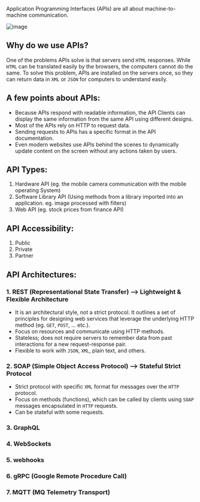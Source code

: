 Application Programming Interfaces (APIs) are all about machine-to-machine communication.

![image](https://github.com/Sir-Elite/My-Summaries/assets/66035383/81c54be7-3b45-46f4-b4fd-ef78ba0d8c21)

## Why do we use APIs?
One of the problems APIs solve is that servers send `HTML` responses. While `HTML` can be translated easily by the browsers, the computers cannot do the same. To solve this problem, APIs are installed on the servers once, so they can return data in `XML` or `JSON` for computers to understand easily.

## A few points about APIs:
* Because APIs respond with readable information, the API Clients can display the same information from the same API using different designs.
* Most of the APIs rely on HTTP to request data.
* Sending requests to APIs has a specific format in the API documentation.
* Even modern websites use APIs behind the scenes to dynamically update content on the screen without any actions taken by users.

## API Types:
1. Hardware API (eg. the mobile camera communication with the mobile operating System)
2. Software Library API (Using methods from a library imported into an application. eg. image processed with filters)
3. Web API (eg. stock prices from finance API)

## API Accessibility:
1. Public
2. Private
3. Partner

## API Architectures:
### 1. REST (Representational State Transfer) --> Lightweight & Flexible Architecture
  * It is an architectural style, not a strict protocol. It outlines a set of principles for designing web services that leverage the underlying HTTP method (eg. `GET`, `POST`, ... etc.).
  * Focus on resources and communicate using HTTP methods.
  * Stateless; does not require servers to remember data from past interactions for a new request-response pair.
  * Flexible to work with `JSON`, `XML`, plain text, and others.

### 2. SOAP (Simple Object Access Protocol) --> Stateful Strict Protocol
  * Strict protocol with specific `XML` format for messages over the `HTTP` protocol.
  * Focus on methods (functions), which can be called by clients using `SOAP` messages encapsulated in `HTTP` requests.
  * Can be stateful with some requests.

### 3. GraphQL
### 4. WebSockets
### 5. webhooks
### 6. gRPC (Google Remote Procedure Call)
### 7. MQTT (MQ Telemetry Transport)
